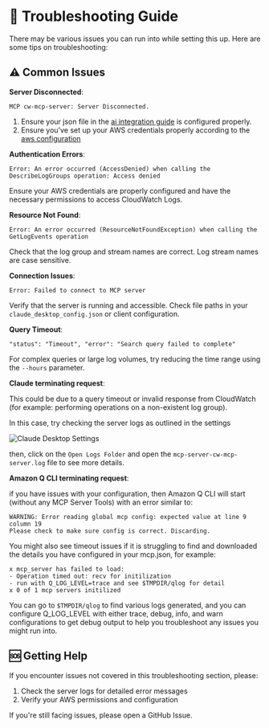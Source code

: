 # 🔧 Troubleshooting Guide

There may be various issues you can run into while setting this up. Here are some tips on troubleshooting:

## ⚠️ Common Issues

**Server Disconnected**:
```
MCP cw-mcp-server: Server Disconnected.
```
1. Ensure your json file in the [ai integration guide](./ai-integration.md) is configured properly.
2. Ensure you've set up your AWS credentials properly according to the [aws configuration](./aws-config.md)

**Authentication Errors**:
```
Error: An error occurred (AccessDenied) when calling the DescribeLogGroups operation: Access denied
```
Ensure your AWS credentials are properly configured and have the necessary permissions to access CloudWatch Logs.

**Resource Not Found**:
```
Error: An error occurred (ResourceNotFoundException) when calling the GetLogEvents operation
```
Check that the log group and stream names are correct. Log stream names are case sensitive.

**Connection Issues**:
```
Error: Failed to connect to MCP server
```
Verify that the server is running and accessible. Check file paths in your `claude_desktop_config.json` or client configuration.

**Query Timeout**:
```
"status": "Timeout", "error": "Search query failed to complete"
```
For complex queries or large log volumes, try reducing the time range using the `--hours` parameter.

**Claude terminating request**:

This could be due to a query timeout or invalid response from CloudWatch (for example: performing operations on a non-existent log group). 

In this case, try checking the server logs as outlined in the settings

![Claude Desktop Settings](./assets/claude-desktop-settings.png)

then, click on the `Open Logs Folder` and open the `mcp-server-cw-mcp-server.log` file to see more details. 

**Amazon Q CLI terminating request**:

if you have issues with your configuration, then Amazon Q CLI will start (without any MCP Server Tools) with an error similar to:
```
WARNING: Error reading global mcp config: expected value at line 9 column 19
Please check to make sure config is correct. Discarding.
```
You might also see timeout issues if it is struggling to find and downloaded the details you have configured in your mcp.json, for example:
```
x mcp_server has failed to load:
- Operation timed out: recv for initilization
- run with Q_LOG_LEVEL=trace and see $TMPDIR/qlog for detail
x 0 of 1 mcp servers initilized
```
You can go to `$TMPDIR/qlog` to find various logs generated, and you can configure Q_LOG_LEVEL with either trace, debug, info, and warn configurations to get debug output to help you troubleshoot any issues you might run into.


## 🆘 Getting Help

If you encounter issues not covered in this troubleshooting section, please:

1. Check the server logs for detailed error messages
2. Verify your AWS permissions and configuration

If you're still facing issues, please open a GitHub Issue.
